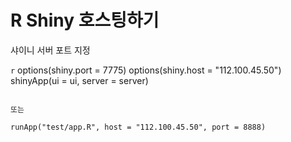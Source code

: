 # R Shiny 호스팅하기

샤이니 서버 포트 지정

```r```
options(shiny.port = 7775)
options(shiny.host = "112.100.45.50")
shinyApp(ui = ui, server = server)
```

또는

runApp("test/app.R", host = "112.100.45.50", port = 8888)
